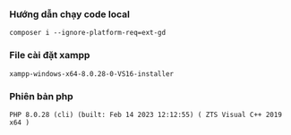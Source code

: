 ### Hướng dẫn chạy code local
`composer i --ignore-platform-req=ext-gd`
### File cài đặt xampp
`xampp-windows-x64-8.0.28-0-VS16-installer`
### Phiên bản php
`PHP 8.0.28 (cli) (built: Feb 14 2023 12:12:55) ( ZTS Visual C++ 2019 x64 )`